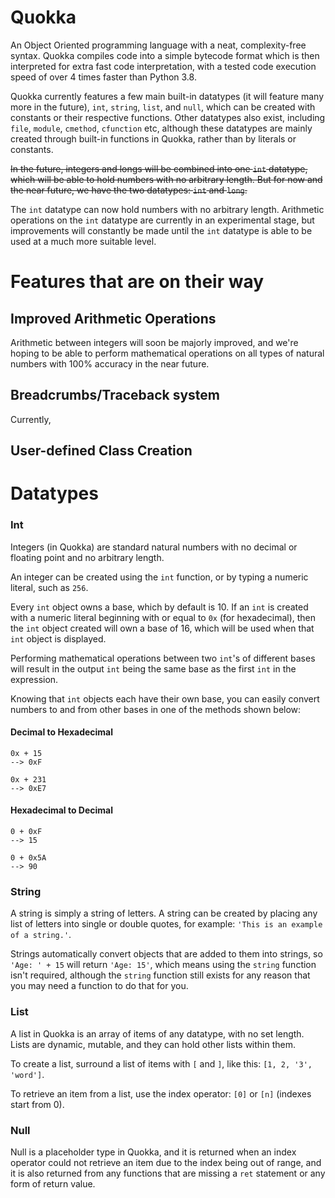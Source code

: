 # Quokka

An Object Oriented programming language with a neat, complexity-free syntax.
Quokka compiles code into a simple bytecode format which is then interpreted for extra fast code interpretation, with a tested code execution speed of over 4 times faster than Python 3.8.

Quokka currently features a few main built-in datatypes (it will feature many more in the future), `int`, `string`, `list`, and `null`, which can be created with constants or their respective functions. Other datatypes also exist, including `file`, `module`, `cmethod`, `cfunction` etc, although these datatypes are mainly created through built-in functions in Quokka, rather than by literals or constants.

~~In the future, integers and longs will be combined into one `int` datatype, which will be able to hold numbers with no arbitrary length. But for now and the near future, we have the two datatypes: `int` and `long`.~~

The `int` datatype can now hold numbers with no arbitrary length. Arithmetic operations on the `int` datatype are currently in an experimental stage, but improvements will constantly be made until the `int` datatype is able to be used at a much more suitable level.


# Features that are on their way

## Improved Arithmetic Operations

Arithmetic between integers will soon be majorly improved, and we're hoping to be able to perform mathematical operations on all types of natural numbers with 100% accuracy in the near future.

## Breadcrumbs/Traceback system

Currently, 

## User-defined Class Creation


# Datatypes

### Int

Integers (in Quokka) are standard natural numbers with no decimal or floating point and no arbitrary length.

An integer can be created using the `int` function, or by typing a numeric literal, such as `256`.

Every `int` object owns a base, which by default is 10. If an `int` is created with a numeric literal beginning with or equal to `0x` (for hexadecimal), then the `int` object created will own a base of 16, which will be used when that `int` object is displayed.

Performing mathematical operations between two `int`'s of different bases will result in the output `int` being the same base as the first `int` in the expression.

Knowing that `int` objects each have their own base, you can easily convert numbers to and from other bases in one of the methods shown below:

#### Decimal to Hexadecimal

    0x + 15
    --> 0xF

    0x + 231
    --> 0xE7

#### Hexadecimal to Decimal

    0 + 0xF
    --> 15

    0 + 0x5A
    --> 90


### String

A string is simply a string of letters. A string can be created by placing any list of letters into single or double quotes, for example: `'This is an example of a string.'`.

Strings automatically convert objects that are added to them into strings, so `'Age: ' + 15` will return `'Age: 15'`, which means using the `string` function isn't required, although the `string` function still exists for any reason that you may need a function to do that for you.

### List

A list in Quokka is an array of items of any datatype, with no set length. Lists are dynamic, mutable, and they can hold other lists within them.

To create a list, surround a list of items with `[` and `]`, like this: `[1, 2, '3', 'word']`.

To retrieve an item from a list, use the index operator: `[0]` or `[n]` (indexes start from 0).

### Null

Null is a placeholder type in Quokka, and it is returned when an index operator could not retrieve an item due to the index being out of range, and it is also returned from any functions that are missing a `ret` statement or any form of return value.
